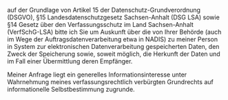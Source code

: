 auf der Grundlage von Artikel 15 der Datenschutz-Grundverordnung (DSGVO),
§15 Landesdatenschutzgesetz Sachsen-Anhalt (DSG LSA) sowie
§14 Gesetz über den Verfassungsschutz im Land Sachsen-Anhalt (VerfSchG-LSA)
bitte ich Sie um Auskunft über die von Ihrer Behörde (auch im Wege der Auftragsdatenverarbeitung
etwa in NADIS) zu meiner Person in System zur elektronischen Datenverarbeitung
gespeicherten Daten, den Zweck der Speicherung sowie, soweit möglich, die Herkunft
der Daten und im Fall einer Übermittlung deren Empfänger.

Meiner Anfrage liegt ein generelles Informationsinteresse unter Wahrnehmung
meines verfassungsrechtlich verbürgten Grundrechts auf informationelle
Selbstbestimmung zugrunde.
